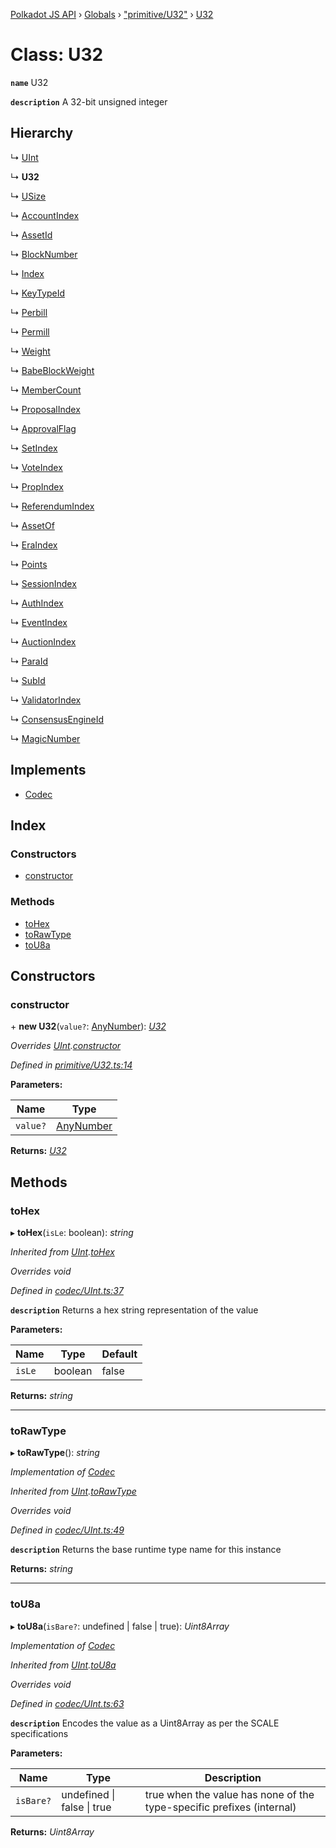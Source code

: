 [Polkadot JS API](../README.md) › [Globals](../globals.md) › ["primitive/U32"](../modules/_primitive_u32_.md) › [U32](_primitive_u32_.u32.md)

# Class: U32

**`name`** U32

**`description`** 
A 32-bit unsigned integer

## Hierarchy

  ↳ [UInt](_codec_uint_.uint.md)

  ↳ **U32**

  ↳ [USize](_primitive_usize_.usize.md)

  ↳ [AccountIndex](_primitive_generic_accountindex_.accountindex.md)

  ↳ [AssetId](../interfaces/_interfaces_runtime_types_.assetid.md)

  ↳ [BlockNumber](../interfaces/_interfaces_runtime_types_.blocknumber.md)

  ↳ [Index](../interfaces/_interfaces_runtime_types_.index.md)

  ↳ [KeyTypeId](../interfaces/_interfaces_runtime_types_.keytypeid.md)

  ↳ [Perbill](../interfaces/_interfaces_runtime_types_.perbill.md)

  ↳ [Permill](../interfaces/_interfaces_runtime_types_.permill.md)

  ↳ [Weight](../interfaces/_interfaces_runtime_types_.weight.md)

  ↳ [BabeBlockWeight](../interfaces/_interfaces_babe_types_.babeblockweight.md)

  ↳ [MemberCount](../interfaces/_interfaces_collective_types_.membercount.md)

  ↳ [ProposalIndex](../interfaces/_interfaces_collective_types_.proposalindex.md)

  ↳ [ApprovalFlag](../interfaces/_interfaces_elections_types_.approvalflag.md)

  ↳ [SetIndex](../interfaces/_interfaces_elections_types_.setindex.md)

  ↳ [VoteIndex](../interfaces/_interfaces_elections_types_.voteindex.md)

  ↳ [PropIndex](../interfaces/_interfaces_democracy_types_.propindex.md)

  ↳ [ReferendumIndex](../interfaces/_interfaces_democracy_types_.referendumindex.md)

  ↳ [AssetOf](../interfaces/_interfaces_deprecated_types_.assetof.md)

  ↳ [EraIndex](../interfaces/_interfaces_staking_types_.eraindex.md)

  ↳ [Points](../interfaces/_interfaces_staking_types_.points.md)

  ↳ [SessionIndex](../interfaces/_interfaces_session_types_.sessionindex.md)

  ↳ [AuthIndex](../interfaces/_interfaces_imonline_types_.authindex.md)

  ↳ [EventIndex](../interfaces/_interfaces_system_types_.eventindex.md)

  ↳ [AuctionIndex](../interfaces/_interfaces_parachains_types_.auctionindex.md)

  ↳ [ParaId](../interfaces/_interfaces_parachains_types_.paraid.md)

  ↳ [SubId](../interfaces/_interfaces_parachains_types_.subid.md)

  ↳ [ValidatorIndex](../interfaces/_interfaces_parachains_types_.validatorindex.md)

  ↳ [ConsensusEngineId](_primitive_generic_consensusengineid_.consensusengineid.md)

  ↳ [MagicNumber](_metadata_magicnumber_.magicnumber.md)

## Implements

* [Codec](../interfaces/_types_.codec.md)

## Index

### Constructors

* [constructor](_primitive_u32_.u32.md#constructor)

### Methods

* [toHex](_primitive_u32_.u32.md#tohex)
* [toRawType](_primitive_u32_.u32.md#torawtype)
* [toU8a](_primitive_u32_.u32.md#tou8a)

## Constructors

###  constructor

\+ **new U32**(`value?`: [AnyNumber](../modules/_types_.md#anynumber)): *[U32](_primitive_u32_.u32.md)*

*Overrides [UInt](_codec_uint_.uint.md).[constructor](_codec_uint_.uint.md#constructor)*

*Defined in [primitive/U32.ts:14](https://github.com/polkadot-js/api/blob/dc105e6b31/packages/types/src/primitive/U32.ts#L14)*

**Parameters:**

Name | Type |
------ | ------ |
`value?` | [AnyNumber](../modules/_types_.md#anynumber) |

**Returns:** *[U32](_primitive_u32_.u32.md)*

## Methods

###  toHex

▸ **toHex**(`isLe`: boolean): *string*

*Inherited from [UInt](_codec_uint_.uint.md).[toHex](_codec_uint_.uint.md#tohex)*

*Overrides void*

*Defined in [codec/UInt.ts:37](https://github.com/polkadot-js/api/blob/dc105e6b31/packages/types/src/codec/UInt.ts#L37)*

**`description`** Returns a hex string representation of the value

**Parameters:**

Name | Type | Default |
------ | ------ | ------ |
`isLe` | boolean | false |

**Returns:** *string*

___

###  toRawType

▸ **toRawType**(): *string*

*Implementation of [Codec](../interfaces/_types_.codec.md)*

*Inherited from [UInt](_codec_uint_.uint.md).[toRawType](_codec_uint_.uint.md#torawtype)*

*Overrides void*

*Defined in [codec/UInt.ts:49](https://github.com/polkadot-js/api/blob/dc105e6b31/packages/types/src/codec/UInt.ts#L49)*

**`description`** Returns the base runtime type name for this instance

**Returns:** *string*

___

###  toU8a

▸ **toU8a**(`isBare?`: undefined | false | true): *Uint8Array*

*Implementation of [Codec](../interfaces/_types_.codec.md)*

*Inherited from [UInt](_codec_uint_.uint.md).[toU8a](_codec_uint_.uint.md#tou8a)*

*Overrides void*

*Defined in [codec/UInt.ts:63](https://github.com/polkadot-js/api/blob/dc105e6b31/packages/types/src/codec/UInt.ts#L63)*

**`description`** Encodes the value as a Uint8Array as per the SCALE specifications

**Parameters:**

Name | Type | Description |
------ | ------ | ------ |
`isBare?` | undefined &#124; false &#124; true | true when the value has none of the type-specific prefixes (internal)  |

**Returns:** *Uint8Array*
